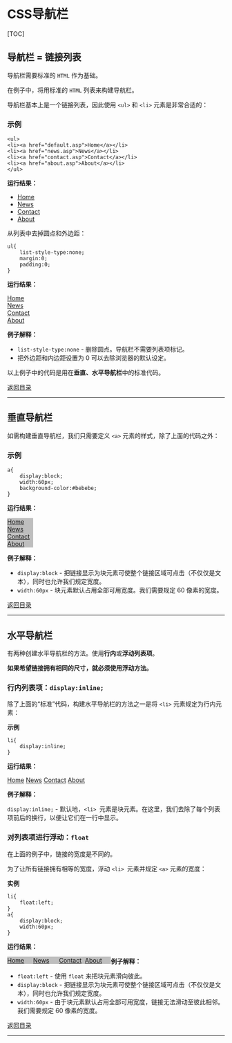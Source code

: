 # CSS导航栏

[TOC]

## 导航栏 = 链接列表

导航栏需要标准的 `HTML` 作为基础。

在例子中，将用标准的 `HTML` 列表来构建导航栏。

导航栏基本上是一个链接列表，因此使用 `<ul>` 和 `<li>` 元素是非常合适的：

### 示例

```
<ul>
<li><a href="default.asp">Home</a></li>
<li><a href="news.asp">News</a></li>
<li><a href="contact.asp">Contact</a></li>
<li><a href="about.asp">About</a></li>
</ul>
```

**运行结果：**

<ul>
<li><a href="default.asp">Home</a></li>
<li><a href="news.asp">News</a></li>
<li><a href="contact.asp">Contact</a></li>
<li><a href="about.asp">About</a></li>
</ul>

从列表中去掉圆点和外边距：

```
ul{
    list-style-type:none;
    margin:0;
    padding:0;
}
```

**运行结果：**

<ul style="list-style-type:none;margin:0;padding:0;">
<li><a href="">Home</a></li>
<li><a href="">News</a></li>
<li><a href="">Contact</a></li>
<li><a href="">About</a></li>
</ul>

**例子解释：**

- `list-style-type:none` - 删除圆点。导航栏不需要列表项标记。
- 把外边距和内边距设置为 0 可以去除浏览器的默认设定。

以上例子中的代码是用在**垂直、水平导航栏**中的标准代码。



[返回目录](#CSS导航栏)

------



## 垂直导航栏

如需构建垂直导航栏，我们只需要定义 `<a>` 元素的样式，除了上面的代码之外：

### 示例

```
a{
    display:block;
    width:60px;
    background-color:#bebebe;
}
```

**运行结果：**

<ul style="list-style-type:none;margin:0;padding:0;">
<li><a style="display:block;width:60px;background-color:#bebebe;" href="">Home</a></li>
<li><a style="display:block;width:60px;background-color:#bebebe;" href="">News</a></li>
<li><a style="display:block;width:60px;background-color:#bebebe;" href="">Contact</a></li>
<li><a style="display:block;width:60px;background-color:#bebebe;" href="">About</a></li>
</ul>

**例子解释：**

- `display:block` - 把链接显示为块元素可使整个链接区域可点击（不仅仅是文本），同时也允许我们规定宽度。
- `width:60px` - 块元素默认占用全部可用宽度。我们需要规定 60 像素的宽度。



[返回目录](#CSS导航栏)

------



## 水平导航栏

有两种创建水平导航栏的方法。使用**行内**或**浮动列表项**。

**如果希望链接拥有相同的尺寸，就必须使用浮动方法。**

### 行内列表项：`display:inline;`

除了上面的“标准”代码，构建水平导航栏的方法之一是将 `<li>` 元素规定为行内元素：

**示例**

```
li{
	display:inline;
}
```

**运行结果：**

<ul style="list-style-type:none;margin:0;padding:0;">
<li style="display:inline;"><a href="">Home</a></li>
<li style="display:inline;"><a href="">News</a></li>
<li style="display:inline;"><a href="">Contact</a></li>
<li style="display:inline;"><a href="">About</a></li>
</ul>

**例子解释：**

`display:inline;` - 默认地，`<li> `元素是块元素。在这里，我们去除了每个列表项前后的换行，以便让它们在一行中显示。

### 对列表项进行浮动：`float`

在上面的例子中，链接的宽度是不同的。

为了让所有链接拥有相等的宽度，浮动 `<li> `元素并规定 `<a>` 元素的宽度：

**实例**

```
li{
	float:left;
}
a{
    display:block;
    width:60px;
}
```

**运行结果：**

<ul style="list-style-type:none;margin:0;padding:0;">
<li style="float:left;"><a style="display:block;width:60px;background-color:#bebebe;" href="">Home</a></li>
<li style="float:left;"><a style="display:block;width:60px;background-color:#bebebe;" href="">News</a></li>
<li style="float:left;"><a style="display:block;width:60px;background-color:#bebebe;" href="">Contact</a></li>
<li style="float:left;"><a style="display:block;width:60px;background-color:#bebebe;" href="">About</a></li>
</ul>

**例子解释：**

- `float:left` - 使用 `float` 来把块元素滑向彼此。
- `display:block` - 把链接显示为块元素可使整个链接区域可点击（不仅仅是文本），同时也允许我们规定宽度。
- `width:60px` - 由于块元素默认占用全部可用宽度，链接无法滑动至彼此相邻。我们需要规定 60 像素的宽度。



[返回目录](#CSS导航栏)

------

